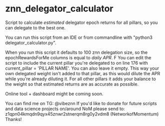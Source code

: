 # znn_delegator_calculator
Script to calculate *estimated* delegator epoch returns for all pillars, so you can delegate to the best one.

You can run this script from an IDE or from commandline with "python3 delegator_calculator.py".

When you run this script it defaults to 100 znn delegation size, so the epochRewardsForMe columns is equal to *daily APR*. F
You can edit the script to include the current pillar you're delegated to on line 176  with current_pillar = 'PILLAR NAME'. You can also leave it empty. 
This way your own delegated weight isn't added to that pillar, as this would dilute the APR while you're already diluting it. For all other pillars it adds your balance to the weight so that estimated returns are as accurate as possible. 

Online tool + dashboard might be coming soon. 

You can find me on TG: @vibeznn
If you'd like to donate for future scripts and data science projects on/around NoM please send to: z1qpn04kmqdn9qyx45znwr2stnerqm8rg0y2vdm8 (NetworkofMomentum)
Thanks!